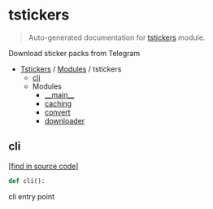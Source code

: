 # tstickers

> Auto-generated documentation for [tstickers](../../tstickers/__init__.py) module.

Download sticker packs from Telegram

- [Tstickers](../README.md#tstickers-index) / [Modules](../README.md#tstickers-modules) / tstickers
    - [cli](#cli)
    - Modules
        - [\_\_main\_\_](module.md#__main__)
        - [caching](caching.md#caching)
        - [convert](convert.md#convert)
        - [downloader](downloader.md#downloader)

## cli

[[find in source code]](../../tstickers/__init__.py#L12)

```python
def cli():
```

cli entry point
